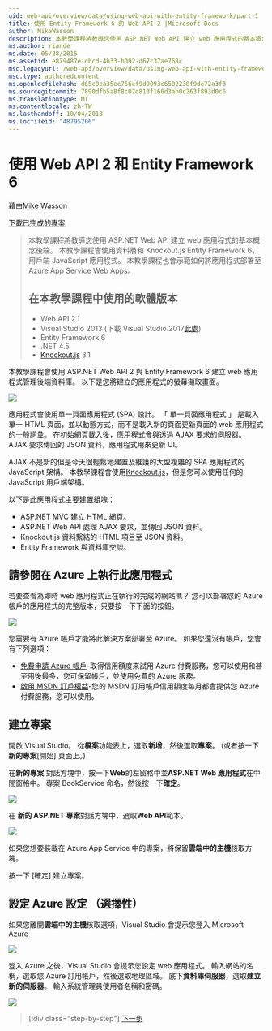 ```yaml
---
uid: web-api/overview/data/using-web-api-with-entity-framework/part-1
title: 使用 Entity Framework 6 的 Web API 2 |Microsoft Docs
author: MikeWasson
description: 本教學課程將教導您使用 ASP.NET Web API 建立 web 應用程式的基本概念後端。 本教學課程會使用 Entity Framework 6 的資料配置...
ms.author: riande
ms.date: 05/28/2015
ms.assetid: e879487e-dbcd-4b33-b092-d67c37ae768c
msc.legacyurl: /web-api/overview/data/using-web-api-with-entity-framework/part-1
msc.type: authoredcontent
ms.openlocfilehash: d65c0ea35ec766ef9d9093c6502230f9de72a3f3
ms.sourcegitcommit: 7890dfb5a8f8c07d813f166d3ab0c263f893d0c6
ms.translationtype: MT
ms.contentlocale: zh-TW
ms.lasthandoff: 10/04/2018
ms.locfileid: "48795206"
---
```

<a name="using-web-api-2-with-entity-framework-6"></a>使用 Web API 2 和 Entity Framework 6
====================
藉由[Mike Wasson](https://github.com/MikeWasson)

[下載已完成的專案](https://github.com/MikeWasson/BookService)

> 本教學課程將教導您使用 ASP.NET Web API 建立 web 應用程式的基本概念後端。 本教學課程會使用資料層和 Knockout.js Entity Framework 6，用戶端 JavaScript 應用程式。 本教學課程也會示範如何將應用程式部署至 Azure App Service Web Apps。
>
> ## <a name="software-versions-used-in-the-tutorial"></a>在本教學課程中使用的軟體版本
>
> - Web API 2.1
> - Visual Studio 2013 (下載 Visual Studio 2017[此處](https://visualstudio.microsoft.com/downloads/?utm_medium=microsoft&utm_source=docs.microsoft.com&utm_campaign=button+cta&utm_content=download+vs2017))
> - Entity Framework 6
> - .NET 4.5
> - [Knockout.js](http://knockoutjs.com/) 3.1

本教學課程會使用 ASP.NET Web API 2 與 Entity Framework 6 建立 web 應用程式管理後端資料庫。 以下是您將建立的應用程式的螢幕擷取畫面。

[![](part-1/_static/image2.png)](part-1/_static/image1.png)

應用程式會使用單一頁面應用程式 (SPA) 設計。 「 單一頁面應用程式 」 是載入單一 HTML 頁面，並以動態方式，而不是載入新的頁面更新頁面的 web 應用程式的一般詞彙。 在初始網頁載入後，應用程式會與透過 AJAX 要求的伺服器。 AJAX 要求傳回的 JSON 資料，應用程式用來更新 UI。

AJAX 不是新的但是今天很輕鬆地建置及維護的大型複雜的 SPA 應用程式的 JavaScript 架構。 本教學課程會使用[Knockout.js](http://knockoutjs.com/)，但是您可以使用任何的 JavaScript 用戶端架構。

以下是此應用程式主要建置組塊：

- ASP.NET MVC 建立 HTML 網頁。
- ASP.NET Web API 處理 AJAX 要求，並傳回 JSON 資料。
- Knockout.js 資料繫結的 HTML 項目至 JSON 資料。
- Entity Framework 與資料庫交談。

## <a name="see-this-app-running-on-azure"></a>請參閱在 Azure 上執行此應用程式

若要查看為即時 web 應用程式正在執行的完成的網站嗎？ 您可以部署您的 Azure 帳戶的應用程式的完整版本，只要按一下下面的按鈕。

[![](http://azuredeploy.net/deploybutton.png)](https://azuredeploy.net/?WT.mc_id=deploy_azure_aspnet&repository=https://github.com/tfitzmac/BookService)

您需要有 Azure 帳戶才能將此解決方案部署至 Azure。 如果您還沒有帳戶，您會有下列選項：

- [免費申請 Azure 帳戶](https://azure.microsoft.com/pricing/free-trial/?WT.mc_id=A443DD604)-取得信用額度來試用 Azure 付費服務，您可以使用和甚至用後最多，您可保留帳戶，並使用免費的 Azure 服務。
- [啟用 MSDN 訂戶權益](https://azure.microsoft.com/pricing/member-offers/msdn-benefits-details/?WT.mc_id=A443DD604)-您的 MSDN 訂用帳戶信用額度每月都會提供您 Azure 付費服務，您可以使用。

## <a name="create-the-project"></a>建立專案

開啟 Visual Studio。 從**檔案**功能表上，選取**新增**，然後選取**專案**。 (或者按一下**新的專案**[開始] 頁面上。)

在**新的專案** 對話方塊中，按一下**Web**的左窗格中並**ASP.NET Web 應用程式**在中間窗格中。 專案 BookService 命名，然後按一下**確定**。

[![](part-1/_static/image4.png)](part-1/_static/image3.png)

在 **新的 ASP.NET 專案**對話方塊中，選取**Web API**範本。

[![](part-1/_static/image6.png)](part-1/_static/image5.png)

如果您想要裝載在 Azure App Service 中的專案，將保留**雲端中的主機**核取方塊。

按一下 [確定] 建立專案。

## <a name="configure-azure-settings-optional"></a>設定 Azure 設定 （選擇性）

如果您離開**雲端中的主機**核取選項，Visual Studio 會提示您登入 Microsoft Azure

[![](part-1/_static/image8.png)](part-1/_static/image7.png)

登入 Azure 之後，Visual Studio 會提示您設定 web 應用程式。 輸入網站的名稱，選取您 Azure 訂用帳戶，然後選取地理區域。 底下**資料庫伺服器**，選取**建立新的伺服器**。 輸入系統管理員使用者名稱和密碼。

[![](part-1/_static/image10.png)](part-1/_static/image9.png)

> [!div class="step-by-step"]
> [下一步](part-2.md)
